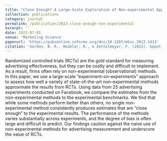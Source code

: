 ```yaml
---
title: "Close Enough? A Large-Scale Exploration of Non-experimental Approaches to Advertising Measurement"
collection: publications
category: journal
permalink: /publication/2023-close-enough-non-experimental
excerpt: ''
date: 2023-07-01
venue: 'Marketing Science'
paperurl: 'https://pubsonline.informs.org/doi/10.1287/mksc.2022.1413'
citation: 'Gordon, B. R., Moakler, R., & Zettelmeyer, F. (2023). &quot;Close Enough? A Large-Scale Exploration of Non-experimental Approaches to Advertising Measurement.&quot; <i>Marketing Science</i>. 42(4), 768-793.'
---
```


Randomized controlled trials (RCTs) are the gold standard for measuring advertising effectiveness, but they can be costly and difficult to implement. As a result, firms often rely on non-experimental (observational) methods. In this paper, we use a large-scale “experiment-on-experiments” approach to assess how well a variety of state-of-the-art non-experimental methods approximate the results from RCTs. Using data from 25 advertising experiments conducted on Facebook, we compare the estimates from the non-experimental methods to the experimental benchmarks. We find that while some methods perform better than others, no single non-experimental method consistently produces estimates that are “close enough” to the experimental results. The performance of the methods varies substantially across experiments, and the degree of bias is often large and difficult to predict. Our findings caution against the naive use of non-experimental methods for advertising measurement and underscore the value of RCTs.